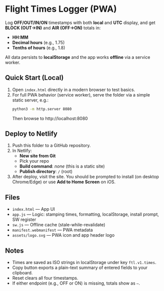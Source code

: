 # Flight Times Logger (PWA)

Log **OFF/OUT/IN/ON** timestamps with both **local** and **UTC** display, and get **BLOCK (OUT→IN)** and **AIR (OFF→ON)** totals in:
- **HH:MM**
- **Decimal hours** (e.g., 1.75)
- **Tenths of hours** (e.g., 1.8)

All data persists to **localStorage** and the app works **offline** via a service worker.

## Quick Start (Local)

1. Open `index.html` directly in a modern browser to test basics.
2. For full PWA behavior (service worker), serve the folder via a simple static server, e.g.:
   ```bash
   python3 -m http.server 8080
   ```
   Then browse to http://localhost:8080

## Deploy to Netlify

1. Push this folder to a GitHub repository.
2. In Netlify:
   - **New site from Git**
   - Pick your repo
   - **Build command**: _none_ (this is a static site)
   - **Publish directory**: `/` (root)
3. After deploy, visit the site. You should be prompted to install (on desktop Chrome/Edge) or use **Add to Home Screen** on iOS.

## Files

- `index.html` — App UI
- `app.js` — Logic: stamping times, formatting, localStorage, install prompt, SW register
- `sw.js` — Offline cache (stale-while-revalidate)
- `manifest.webmanifest` — PWA metadata
- `assets/logo.svg` — PWA icon and app header logo

## Notes

- Times are saved as ISO strings in localStorage under key `ftl.v1.times`.
- Copy button exports a plain-text summary of entered fields to your clipboard.
- Reset clears all four timestamps.
- If either endpoint (e.g., OFF or ON) is missing, totals show as `—`.

